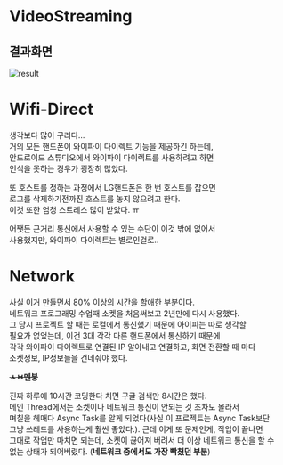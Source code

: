 # VideoStreaming

## 결과화면
![result](https://user-images.githubusercontent.com/50979183/90458094-5fce5f80-e138-11ea-897f-bbd9124f4ea1.png)


# Wifi-Direct
생각보다 많이 구리다...    
거의 모든 핸드폰이 와이파이 다이렉트 기능을 제공하긴 하는데,    
안드로이드 스튜디오에서 와이파이 다이렉트를 사용하려고 하면    
인식을 못하는 경우가 굉장히 많았다.    
    
또 호스트를 정하는 과정에서 LG핸드폰은 한 번 호스트를 잡으면    
로그를 삭제하기전까진 호스트를 놓지 않으려고 한다.    
이것 또한 엄청 스트레스 많이 받았다. ㅠ    
    
어쨋든 근거리 통신에서 사용할 수 있는 수단이 이것 밖에 없어서    
사용했지만, 와이파이 다이렉트는 별로인걸로..    
    
    
# Network
사실 이거 만들면서 80% 이상의 시간을 할애한 부분이다.    
네트워크 프로그래밍 수업때 소켓을 처음써보고 2년만에 다시 사용했다.    
그 당시 프로젝트 할 때는 로컬에서 통신했기 때문에 아이피는 따로 생각할    
필요가 없었는데, 이건 3대 각각 다른 핸드폰에서 통신하기 때문에    
각각 와이파이 다이렉트로 연결된 IP 알아내고 연결하고, 화면 전환할 때 마다    
소켓정보, IP정보들을 건네줘야 했다.    
    
**~~ㅅㅂ멘붕~~**    
    
진짜 하루에 10시간 코딩한다 치면 구글 검색만 8시간은 했다.    
메인 Thread에서는 소켓이나 네트워크 통신이 안되는 것 조차도 몰라서    
며칠을 헤매다 Async Task를 알게 되었다(사실 이 프로젝트는 Async Task보단    
그냥 쓰레드를 사용하는게 훨씬 좋았다.). 근데 이게 또 문제인게, 작업이 끝나면    
그대로 작업만 마치면 되는데, 소켓이 끊어져 버려서 더 이상 네트워크 통신을 할 수    
없는 상태가 되어버렸다. (**네트워크 중에서도 가장 빡쳤던 부분**)     

